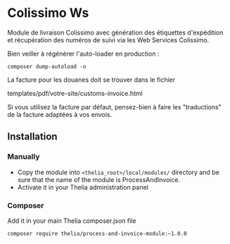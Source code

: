 # Colissimo Ws

Module de livraison Colissimo avec génération des étiquettes d'expédition
et récupération des numéros de suivi via les Web Services Colissimo.

Bien veiller à régénérer l'auto-loader en production :

`composer dump-autoload -o `

La facture pour les douanes doit se trouver dans le fichier

templates/pdf/votre-site/customs-invoice.html

Si vous utilisez la facture par défaut, pensez-bien à faire les "traductions" de la facture adaptées 
à vos envois.

## Installation

### Manually

* Copy the module into ```<thelia_root>/local/modules/``` directory and be sure that the name of the module is ProcessAndInvoice.
* Activate it in your Thelia administration panel

### Composer

Add it in your main Thelia composer.json file

```
composer require thelia/process-and-invoice-module:~1.0.0
```
